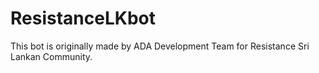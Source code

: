 # ResistanceLKbot
This bot is originally made by ADA Development Team for Resistance Sri Lankan Community.